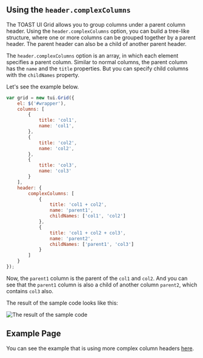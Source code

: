 ## Using the `header.complexColumns`

The TOAST UI Grid allows you to group columns under a parent column header. Using the `header.complexColumns` option, you can build a tree-like structure, where one or more columns can be grouped together by a parent header. The parent header can also be a child of another parent header.

The `header.complexColumns` option is an array, in which each element specifies a parent column. Similar to normal columns, the parent column has the `name` and the `title` properties. But you can specify child columns with the `childNames` property.

Let's see the example below.

```javascript
var grid = new tui.Grid({
    el: $('#wrapper'),
    columns: [
        {
            title: 'col1',
            name: 'col1',
        },
        {
            title: 'col2',
            name: 'col2',  
        },
        {
            title: 'col3',
            name: 'col3'    
        }
    ],
    header: {
        complexColumns: [
            {
                title: 'col1 + col2',
                name: 'parent1',
                childNames: ['col1', 'col2']            
            },
            {
                title: 'col1 + col2 + col3',
                name: 'parent2',
                childNames: ['parent1', 'col3']
            }
        ]
    }
});
```

Now, the `parent1` column is the parent of the `col1` and `col2`. And you can see that the `parent1` column is also a child of another column `parent2`, which contains `col3` also.

The result of the sample code looks like this:

![The result of the sample code](https://cloud.githubusercontent.com/assets/12269489/13692635/bcebcdd4-e786-11e5-8b18-437185c52745.png)

## Example Page

You can see the example that is using more complex column headers [here](https://nhnent.github.io/tui.grid/api/tutorial-example03-complex-columns.html).
